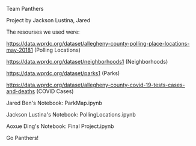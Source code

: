 Team Panthers 

Project by Jackson Lustina, Jared 

The resourses we used were:

https://data.wprdc.org/dataset/allegheny-county-polling-place-locations-may-20181 (Polling Locations)

https://data.wprdc.org/dataset/neighborhoods1 (Neighborhoods)

https://data.wprdc.org/dataset/parks1 (Parks)

https://data.wprdc.org/dataset/allegheny-county-covid-19-tests-cases-and-deaths (COVID Cases)



Jared Ben's Notebook: ParkMap.ipynb

Jackson Lustina's Notebook: PollingLocations.ipynb

Aoxue Ding's Notebook: Final Project.ipynb


Go Panthers!
